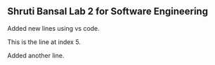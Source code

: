 ## Shruti Bansal Lab 2 for Software Engineering

Added new lines using vs code.

This is the line at index 5.

Added another line.